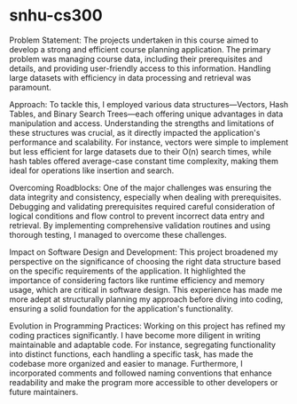 # snhu-cs300

Problem Statement: The projects undertaken in this course aimed to develop a strong and efficient course planning application. The primary problem was managing course data, including their prerequisites and details, and providing user-friendly access to this information. Handling large datasets with efficiency in data processing and retrieval was paramount.

Approach: To tackle this, I employed various data structures—Vectors, Hash Tables, and Binary Search Trees—each offering unique advantages in data manipulation and access. Understanding the strengths and limitations of these structures was crucial, as it directly impacted the application's performance and scalability. For instance, vectors were simple to implement but less efficient for large datasets due to their O(n) search times, while hash tables offered average-case constant time complexity, making them ideal for operations like insertion and search.

Overcoming Roadblocks: One of the major challenges was ensuring the data integrity and consistency, especially when dealing with prerequisites. Debugging and validating prerequisites required careful consideration of logical conditions and flow control to prevent incorrect data entry and retrieval. By implementing comprehensive validation routines and using thorough testing, I managed to overcome these challenges.

Impact on Software Design and Development: This project broadened my perspective on the significance of choosing the right data structure based on the specific requirements of the application. It highlighted the importance of considering factors like runtime efficiency and memory usage, which are critical in software design. This experience has made me more adept at structurally planning my approach before diving into coding, ensuring a solid foundation for the application's functionality.

Evolution in Programming Practices: Working on this project has refined my coding practices significantly. I have become more diligent in writing maintainable and adaptable code. For instance, segregating functionality into distinct functions, each handling a specific task, has made the codebase more organized and easier to manage. Furthermore, I incorporated comments and followed naming conventions that enhance readability and make the program more accessible to other developers or future maintainers.
